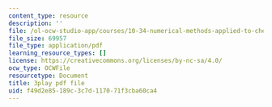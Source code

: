 ```yaml
---
content_type: resource
description: ''
file: /ol-ocw-studio-app/courses/10-34-numerical-methods-applied-to-chemical-engineering-fall-2015/f49d2e85189c3c7d117071f3cba60ca4_w9GJyvkHbNM.pdf
file_size: 69957
file_type: application/pdf
learning_resource_types: []
license: https://creativecommons.org/licenses/by-nc-sa/4.0/
ocw_type: OCWFile
resourcetype: Document
title: 3play pdf file
uid: f49d2e85-189c-3c7d-1170-71f3cba60ca4
---
```

